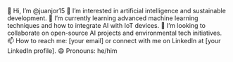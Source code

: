 👋 Hi, I’m @juanjor15
👀 I’m interested in artificial intelligence and sustainable development.
🌱 I’m currently learning advanced machine learning techniques and how to integrate AI with IoT devices.
💞️ I’m looking to collaborate on open-source AI projects and environmental tech initiatives.
📫 How to reach me: [your email] or connect with me on LinkedIn at [your LinkedIn profile].
😄 Pronouns: he/him
